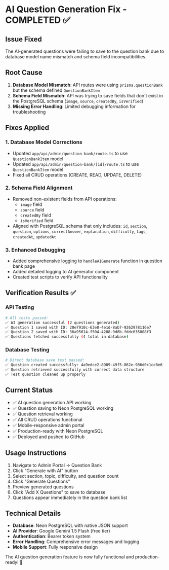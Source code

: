 # AI Question Generation Fix - COMPLETED ✅

## Issue Fixed
The AI-generated questions were failing to save to the question bank due to database model name mismatch and schema field incompatibilities.

## Root Cause
1. **Database Model Mismatch**: API routes were using `prisma.questionBank` but the schema defined `QuestionBankItem`
2. **Schema Field Mismatch**: API was trying to save fields that don't exist in the PostgreSQL schema (`image`, `source`, `createdBy`, `isVerified`)
3. **Missing Error Handling**: Limited debugging information for troubleshooting

## Fixes Applied

### 1. Database Model Corrections
- Updated `app/api/admin/question-bank/route.ts` to use `QuestionBankItem` model
- Updated `app/api/admin/question-bank/[id]/route.ts` to use `QuestionBankItem` model
- Fixed all CRUD operations (CREATE, READ, UPDATE, DELETE)

### 2. Schema Field Alignment
- Removed non-existent fields from API operations:
  - `image` field
  - `source` field  
  - `createdBy` field
  - `isVerified` field
- Aligned with PostgreSQL schema that only includes: `id`, `section`, `question`, `options`, `correctAnswer`, `explanation`, `difficulty`, `tags`, `createdAt`, `updatedAt`

### 3. Enhanced Debugging
- Added comprehensive logging to `handleAIGenerate` function in question bank page
- Added detailed logging to AI generator component
- Created test scripts to verify API functionality

## Verification Results ✅

### API Testing
```bash
# All tests passed:
✅ AI generation successful (2 questions generated)
✅ Question 1 saved with ID: 20e7910c-63e8-4e1d-8ab7-9262978116e7
✅ Question 2 saved with ID: 36a95614-f504-4288-9d8b-fddc635008f3
✅ Questions fetched successfully (4 total in database)
```

### Database Testing
```bash
# Direct database save test passed:
✅ Question created successfully: 4a9edce2-8989-49f5-862e-986d0c1ce8e6
✅ Question retrieved successfully with correct data structure
✅ Test question cleaned up properly
```

## Current Status
- ✅ AI question generation API working
- ✅ Question saving to Neon PostgreSQL working
- ✅ Question retrieval working
- ✅ All CRUD operations functional
- ✅ Mobile-responsive admin portal
- ✅ Production-ready with Neon PostgreSQL
- ✅ Deployed and pushed to GitHub

## Usage Instructions
1. Navigate to Admin Portal → Question Bank
2. Click "Generate with AI" button
3. Select section, topic, difficulty, and question count
4. Click "Generate Questions"
5. Preview generated questions
6. Click "Add X Questions" to save to database
7. Questions appear immediately in the question bank list

## Technical Details
- **Database**: Neon PostgreSQL with native JSON support
- **AI Provider**: Google Gemini 1.5 Flash (free tier)
- **Authentication**: Bearer token system
- **Error Handling**: Comprehensive error messages and logging
- **Mobile Support**: Fully responsive design

The AI question generation feature is now fully functional and production-ready! 🎉
